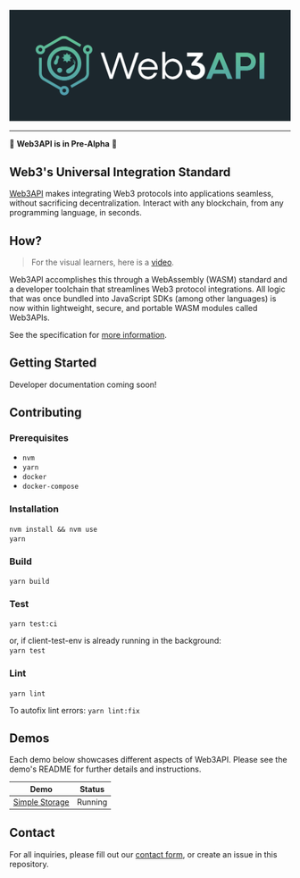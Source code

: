 ![](https://github.com/Web3-API/branding/blob/master/logo/Web3API_On_Black_BG.jpg?raw=true)  

---

🚨 **Web3API is in Pre-Alpha** 🚨  

## **Web3's Universal Integration Standard**  
[Web3API](https://web3api.dev) makes integrating Web3 protocols into applications seamless, without sacrificing decentralization. Interact with any blockchain, from any programming language, in seconds.  

## How?  
> For the visual learners, here is a [video](http://video.web3api.eth.link/).  

Web3API accomplishes this through a WebAssembly (WASM) standard and a developer toolchain that streamlines Web3 protocol integrations. All logic that was once bundled into JavaScript SDKs (among other languages) is now within lightweight, secure, and portable WASM modules called Web3APIs.

See the specification for [more information](https://github.com/Web3-API/specification/blob/main/spec/intro/1_Introduction.md).

## Getting Started
Developer documentation coming soon!

## Contributing  
### Prerequisites  
- `nvm`  
- `yarn`  
- `docker`
- `docker-compose`  

### Installation  
`nvm install && nvm use`  
`yarn`  

### Build  
`yarn build`  

### Test  
`yarn test:ci`  

or, if client-test-env is already running in the background:  
`yarn test`  

### Lint
`yarn lint`

To autofix lint errors:
`yarn lint:fix`

## Demos  

Each demo below showcases different aspects of Web3API. Please see the demo's README for further details and instructions.  

| Demo | Status |  
|------|--------|  
| [Simple Storage](./demos/simple-storage/README.md) | Running |  

## Contact  
For all inquiries, please fill out our [contact form](https://airtable.com/shrzxezSAlpoUUZNV), or create an issue in this repository.  
